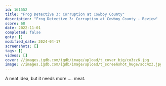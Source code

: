 ```yaml
---
id: 161552
title: "Frog Detective 3: Corruption at Cowboy County"
description: "Frog Detective 3: Corruption at Cowboy County - Review"
score: 60
date: 2022-11-01
completed: false
goty: []
modified_date: 2024-04-17
screenshots: []
tags: []
videos: []
cover: //images.igdb.com/igdb/image/upload/t_cover_big/co3zz6.jpg
image: //images.igdb.com/igdb/image/upload/t_screenshot_huge/scc4z3.jpg
---
```

A neat idea, but it needs more .... meat.